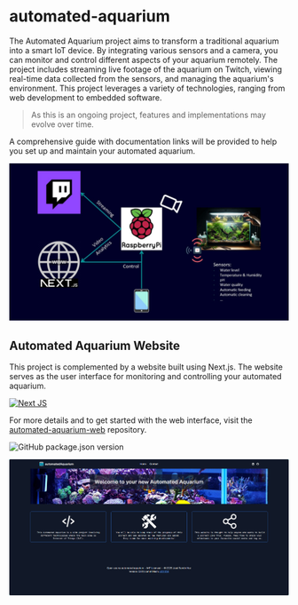 # automated-aquarium

The Automated Aquarium project aims to transform a traditional aquarium into a smart IoT device. By integrating various sensors and a camera, you can monitor and control different aspects of your aquarium remotely. The project includes streaming live footage of the aquarium on Twitch, viewing real-time data collected from the sensors, and managing the aquarium's environment. This project leverages a variety of technologies, ranging from web development to embedded software.

>As this is an ongoing project, features and implementations may evolve over time.

A comprehensive guide with documentation links will be provided to help you set up and maintain your automated aquarium.

![Architecture](docs/graphics/Overview.jpg)

## Automated Aquarium Website

This project is complemented by a website built using Next.js. The website serves as the user interface for monitoring and controlling your automated aquarium.

[![Next JS](https://img.shields.io/badge/automated--aquarium--web-black?style=for-the-badge&logo=next.js&logoColor=white)](https://automated-aquarium.vercel.app/)

For more details and to get started with the web interface, visit the [automated-aquarium-web](https://github.com/Joserra13/automated-aquarium-web) repository.

![GitHub package.json version](https://img.shields.io/github/package-json/v/Joserra13/automated-aquarium-web)

![AutomatedAquariumWebsite](./docs/graphics/AutomatedAquariumWebsite.jpg)
